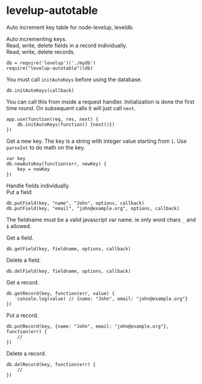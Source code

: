 levelup-autotable
=================

Auto increment key table for node-levelup, leveldb.

Auto incrementing keys.  
Read, write, delete fields in a record individually.  
Read, write, delete records.

    db = require('levelup')('./mydb')
    require("levelup-autotable")(db)

You must call `initAutoKeys` before using the database.

    db.initAutoKeys(callback)

You can call this from inside a request handler. Initialization is done the first time round. On subsequent calls it will just call `next`.

    app.use(function(req, res, next) {
        db.initAutoKeys(function() {next()})
    })

Get a new key. The key is a string with integer value starting from `1`. Use `parseInt` to do math on the key. 

    var key
    db.newAutoKey(function(err, newKey) {
        key = newKey
    })

Handle fields individually.  
Put a field

    db.putField(key, "name", "John", options, callback)
    db.putField(key, "email", "john@example.org", options, callback)

The fieldname must be a valid javascript var name. ie only word chars `_` and `$` allowed.

Get a field.

    db.getField(key, fieldname, options, callback)

Delete a field.

    db.delField(key, fieldname, options, callback)

Get a record. 

    db.getRecord(key, function(err, value) {
        console.log(value) // {name: "John", email: "john@example.org"}
    })

Put a record.

    db.putRecord(key, {name: "John", email: "john@example.org"}, function(err) {
        //
    })

Delete a record. 

    db.delRecord(key, function(err) {
        //
    })





